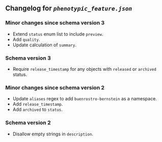 ## Changelog for *`phenotypic_feature.json`*

### Minor changes since schema version 3

* Extend `status` enum list to include `preview`.
* Add `quality`.
* Update calculation of `summary`.

### Schema version 3

* Require `release_timestamp` for any objects with `released` or `archived` status.

### Minor changes since schema version 2

* Update `aliases` regex to add `buenrostro-bernstein` as a namespace.
* Add `release_timestamp`.
* Add `archived` to `status`.

### Schema version 2

* Disallow empty strings in `description`.
